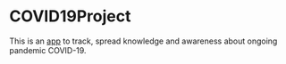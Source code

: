# COVID19Project
This is an <a href="https://github.com/animesh328/COVID19Project/raw/master/app/release/app-release.apk">app</a> to track, spread knowledge and awareness about ongoing pandemic COVID-19.
